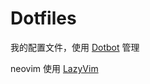 # Dotfiles

我的配置文件，使用 [Dotbot](https://github.com/anishathalye/dotbot?tab=readme-ov-file) 管理

neovim 使用 [LazyVim](https://github.com/LazyVim/LazyVim)
